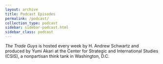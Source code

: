 ```yaml
---
layout: archive
title: Podcast Episodes
permalink: /podcast/
collection_type: podcast
sidebar: sidebar-podcast.html
sidebar_class: podcast
---
```


*The Trade Guys* is hosted every week by H. Andrew Schwartz and produced by Yumi Akari at the Center for Strategic and International Studies (CSIS), a nonpartisan think tank in Washington, D.C.
 
